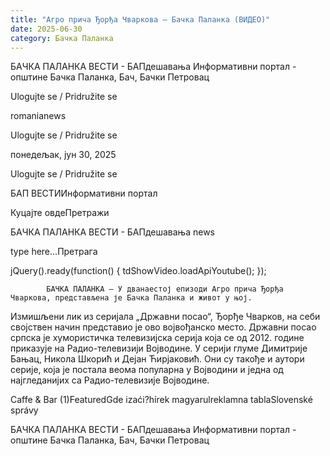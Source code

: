 ```yaml
---
title: "Агро прича Ђорђа Чваркова – Бачка Паланка (ВИДЕО)"
date: 2025-06-30
category: Бачка Паланка
---
```


БАЧКА ПАЛАНКА ВЕСТИ - БАПдешавања Информативни портал - општине Бачка Паланка, Бач, Бачки Петровац

Ulogujte se / Pridružite se

romanianews

Ulogujte se / Pridružite se

понедељак, јун 30, 2025

Ulogujte se / Pridružite se

БАП ВЕСТИИнформативни портал

Куцајте овдеПретражи

БАЧКА ПАЛАНКА ВЕСТИ - БАПдешавања news

type here...Претрага

jQuery().ready(function() {
                            tdShowVideo.loadApiYoutube(); 
                        });
                        
                    
            БАЧКА ПАЛАНКА – У дванаестој епизоди Агро прича Ђорђа Чваркова, представљена је Бачка Паланка и живот у њој. 

Измишљени лик из серијала „Државни посао“, Ђорђе Чварков, на себи својствен начин представио је ово војвођанско место.
Државни посао српска је хумористичка телевизијска серија која се од 2012. године приказује на Радио-телевизији Војводине. У серији глуме Димитрије Бањац, Никола Шкорић и Дејан Ћирјаковић. Они су такође и аутори серије, која је постала веома популарна у Војводини и једна од најгледанијих са Радио-телевизије Војводине.

Caffe & Bar (1)FeaturedGde izaći?hírek magyarulreklamna tablaSlovenské správy

БАЧКА ПАЛАНКА ВЕСТИ - БАПдешавања Информативни портал - општине Бачка Паланка, Бач, Бачки Петровац
